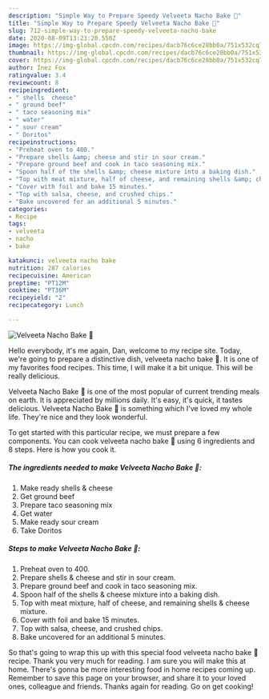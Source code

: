```yaml
---
description: "Simple Way to Prepare Speedy Velveeta Nacho Bake 🧀"
title: "Simple Way to Prepare Speedy Velveeta Nacho Bake 🧀"
slug: 712-simple-way-to-prepare-speedy-velveeta-nacho-bake
date: 2020-08-09T13:23:20.550Z
image: https://img-global.cpcdn.com/recipes/dacb76c6ce28bb0a/751x532cq70/velveeta-nacho-bake-🧀-recipe-main-photo.jpg
thumbnail: https://img-global.cpcdn.com/recipes/dacb76c6ce28bb0a/751x532cq70/velveeta-nacho-bake-🧀-recipe-main-photo.jpg
cover: https://img-global.cpcdn.com/recipes/dacb76c6ce28bb0a/751x532cq70/velveeta-nacho-bake-🧀-recipe-main-photo.jpg
author: Inez Fox
ratingvalue: 3.4
reviewcount: 8
recipeingredient:
- " shells  cheese"
- " ground beef"
- " taco seasoning mix"
- " water"
- " sour cream"
- " Doritos"
recipeinstructions:
- "Preheat oven to 400."
- "Prepare shells &amp; cheese and stir in sour cream."
- "Prepare ground beef and cook in taco seasoning mix."
- "Spoon half of the shells &amp; cheese mixture into a baking dish."
- "Top with meat mixture, half of cheese, and remaining shells &amp; cheese mixture."
- "Cover with foil and bake 15 minutes."
- "Top with salsa, cheese, and crushed chips."
- "Bake uncovered for an additional 5 minutes."
categories:
- Recipe
tags:
- velveeta
- nacho
- bake

katakunci: velveeta nacho bake 
nutrition: 287 calories
recipecuisine: American
preptime: "PT12M"
cooktime: "PT36M"
recipeyield: "2"
recipecategory: Lunch

---
```



![Velveeta Nacho Bake 🧀](https://img-global.cpcdn.com/recipes/dacb76c6ce28bb0a/751x532cq70/velveeta-nacho-bake-🧀-recipe-main-photo.jpg)

Hello everybody, it's me again, Dan, welcome to my recipe site. Today, we're going to prepare a distinctive dish, velveeta nacho bake 🧀. It is one of my favorites food recipes. This time, I will make it a bit unique. This will be really delicious.



Velveeta Nacho Bake 🧀 is one of the most popular of current trending meals on earth. It is appreciated by millions daily. It's easy, it's quick, it tastes delicious. Velveeta Nacho Bake 🧀 is something which I've loved my whole life. They're nice and they look wonderful.


To get started with this particular recipe, we must prepare a few components. You can cook velveeta nacho bake 🧀 using 6 ingredients and 8 steps. Here is how you cook it.

<!--inarticleads1-->

##### The ingredients needed to make Velveeta Nacho Bake 🧀:

1. Make ready  shells &amp; cheese
1. Get  ground beef
1. Prepare  taco seasoning mix
1. Get  water
1. Make ready  sour cream
1. Take  Doritos




<!--inarticleads2-->

##### Steps to make Velveeta Nacho Bake 🧀:

1. Preheat oven to 400.
1. Prepare shells &amp; cheese and stir in sour cream.
1. Prepare ground beef and cook in taco seasoning mix.
1. Spoon half of the shells &amp; cheese mixture into a baking dish.
1. Top with meat mixture, half of cheese, and remaining shells &amp; cheese mixture.
1. Cover with foil and bake 15 minutes.
1. Top with salsa, cheese, and crushed chips.
1. Bake uncovered for an additional 5 minutes.




So that's going to wrap this up with this special food velveeta nacho bake 🧀 recipe. Thank you very much for reading. I am sure you will make this at home. There's gonna be more interesting food in home recipes coming up. Remember to save this page on your browser, and share it to your loved ones, colleague and friends. Thanks again for reading. Go on get cooking!
